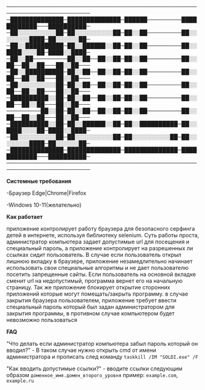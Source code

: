 
────────────────────────────────────────────────────────────────────────
─██████████████─██████████████─██████─────────████████████───██████████─
─██░░░░░░░░░░██─██░░░░░░░░░░██─██░░██─────────██░░░░░░░░████─██░░░░░░██─
─██░░██████████─██░░██████░░██─██░░██─────────██░░████░░░░██─████░░████─
─██░░██─────────██░░██──██░░██─██░░██─────────██░░██──██░░██───██░░██───
─██░░██████████─██░░██──██░░██─██░░██─────────██░░██──██░░██───██░░██───
─██░░░░░░░░░░██─██░░██──██░░██─██░░██─────────██░░██──██░░██───██░░██───
─██████████░░██─██░░██──██░░██─██░░██─────────██░░██──██░░██───██░░██───
─────────██░░██─██░░██──██░░██─██░░██─────────██░░██──██░░██───██░░██───
─██████████░░██─██░░██████░░██─██░░██████████─██░░████░░░░██─████░░████─
─██░░░░░░░░░░██─██░░░░░░░░░░██─██░░░░░░░░░░██─██░░░░░░░░████─██░░░░░░██─
─██████████████─██████████████─██████████████─████████████───██████████─
────────────────────────────────────────────────────────────────────────

**Системные требования**

-Браузер Edge|Chrome|Firefox

-Windows 10-11(желательно)


**Как работает**

приложение контролирует работу браузера для безопасного серфинга детей в интернете, используя библиотеку selenium.
Суть работы проста, администратор компьютера задает допустимые url для посещения и специальный пароль, а приложение контролирует на разрешенных ли ссылках сидит пользователь.
В случае если пользователь открыл лишнюю вкладку в браузере, приложение незамедлительно начинает использовать свои специальные алгоритмы и не дает пользователю посетить запрещенные сайты.
Если пользователь на основной вкладке сменит url на недопустимый, программа вернет его на начальную страницу. Так же приложение блокирует открытие сторонних приложений которые могут помещать/закрыть программу.
в случае закрытия браузера пользователем, приложение требует ввести специальный пароль который был задан администратором для закрытия программы, в противном случае компьютером будет невозможно пользоваться

**FAQ**

"Что делать если администратор компьютера забыл пароль который он вводил?" - В таком случае нужно открыть cmd от имени администратора и прописать след команду ```taskkill /IM "SOLDI.exe" /F``` 

"Как вводить допустимые ссылки?" - вводите ссылки следующим образом ```доменное_имя.домен_второго_уровня``` пример: ```example.com```, ```example.ru```



